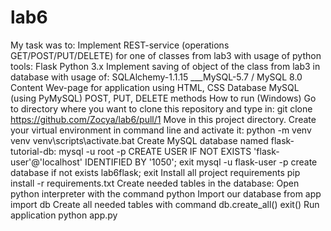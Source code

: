 # lab6
My task was to:
Implement REST-service (operations GET/POST/PUT/DELETE) for one of classes from lab3 with usage of python tools:
Flask
Python 3.x
Implement saving of object of the class from lab3 in database with usage of:
SQLAlchemy-1.1.15
___MySQL-5.7 / MySQL 8.0
Content
Wev-page for application using HTML, CSS
Database MySQL (using PyMySQL)
POST, PUT, DELETE methods
How to run (Windows)
Go to directory where you want to clone this repository and type in: git clone https://github.com/Zocya/lab6/pull/1
Move in this project directory.
Create your virtual environment in command line and activate it:
python -m venv venv
venv\scripts\activate.bat
Create MySQL database named flask-tutorial-db:
mysql -u root -p
CREATE USER IF NOT EXISTS 'flask-user'@'localhost' IDENTIFIED BY '1050';
exit
mysql -u flask-user -p
create database if not exists lab6flask;
exit
Install all project requirements pip install -r requirements.txt
Create needed tables in the database:
Open python interpreter with the command python
Import our database from app import db
Create all needed tables with command db.create_all()
exit()
Run application python app.py
